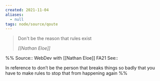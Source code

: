 ```yaml
---
created: 2021-11-04 
aliases:
  - null
tags: node/source/qoute
---
```

> Don't be the reason that rules exist
>
> <cite>[[Nathan Eloe]]</cite>

%%
Source:: WebDev with [[Nathan Eloe]] FA21
See:: 

In reference to don’t be the person that breaks things so badly that you have to make rules to stop that from happening again
%%
